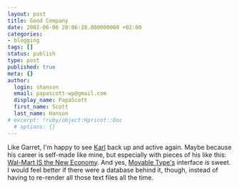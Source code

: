 ```yaml
---
layout: post
title: Good Company
date: 2002-06-06 20:06:28.000000000 +02:00
categories:
- blogging
tags: []
status: publish
type: post
published: true
meta: {}
author:
  login: shanson
  email: papascott-wp@gmail.com
  display_name: PapaScott
  first_name: Scott
  last_name: Hanson
# excerpt: !ruby/object:Hpricot::Doc
  # options: {}
---
```

<p>Like Garret, I'm happy to see <a href="http://www.paradox1x.org/">Karl</a> back up and active again. Maybe because his career is self-made like mine, but especially with pieces of his like this: <a href="http://www.paradox1x.org/mt/archives/000032.shtml#000032">Wal-Mart IS the New Economy</a>. And yes, <a href="http://www.movabletype.org">Movable Type's</a> interface <i>is</i> sweet.  I would feel better if there were a database behind it, though, instead of having to re-render all those text files all the time.</p>
